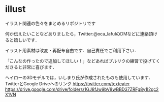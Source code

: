# illust
イラスト関連の色々をまとめるリポジトリです

何か伝えたいことなどありましたら，Twitter:@oca_lafulのDMなどに連絡頂けると嬉しいです．

イラスト用素材は改変・再配布自由です．自己責任でご利用下さい．

「こんなの作ったので追加してほしい！」などあればプルリクの練習で投げてくださると非常に喜びます．

ヘイローの3Dモデルでは，いしまり氏が作成されたものも使用しています．
TwitterとGoogle Driveへのリンク
https://twitter.com/texteater
https://drive.google.com/drive/folders/1GJ8fJw9bV8wBBD37ZRFg8y1l2gc2X1VN
